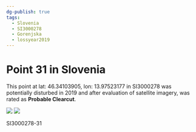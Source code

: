 ```yaml
---
dg-publish: true
tags:
  - Slovenia
  - SI3000278
  - Gorenjska
  - lossyear2019
---
```


# Point 31 in Slovenia

This point at lat: 46.34103905, lon: 13.97523177 in SI3000278 was potentially disturbed in 2019 and after evaluation of satellite imagery, was rated as **Probable Clearcut**.

<div class='juxtapose' data-showcredits='false'>
<img src='https://baserow-backend-production20240528124524339000000001.s3.amazonaws.com/user_files/wWknBk0xyEpST6O5s3gIBBoQ3A87UxJW_da9029d35a8d303c3266eb56ccb1c15d6425e0ed392b3b6b31eac4d11b2a513f.png' data-label='August 2016' />
<img src='https://baserow-backend-production20240528124524339000000001.s3.amazonaws.com/user_files/6OEZiZc3SewPp5UJFFQMO9yHfMMjBenr_12b3bece929c506acff0395a4a4559a53dc6794822ad33a73856d132669fc47e.png' data-label='September 2019' />
</div>

SI3000278-31